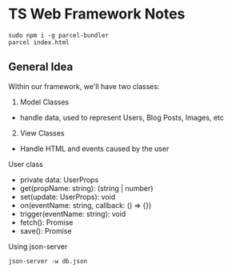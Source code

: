 # TS Web Framework Notes

```cli
sudo npm i -g parcel-bundler
parcel index.html
```

## General Idea
Within our framework, we'll have two classes:
1. Model Classes
  - handle data, used to represent Users, Blog Posts, Images, etc
2. View Classes
  - Handle HTML and events caused by the user

User class
- private data: UserProps
- get(propName: string): (string | number)
- set(update: UserProps): void
- on(eventName: string, callback: () => {})
- trigger(eventName: string): void
- fetch(): Promise
- save(): Promise


Using json-server
```cli
json-server -w db.json
```
